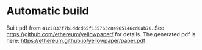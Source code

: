 # Automatic build
Built pdf from `41c1837f7b1ddcd65f135763c8e965146cd0ab70`. See https://github.com/ethereum/yellowpaper/ for details.
The generated pdf is here: https://ethereum.github.io/yellowpaper/paper.pdf

